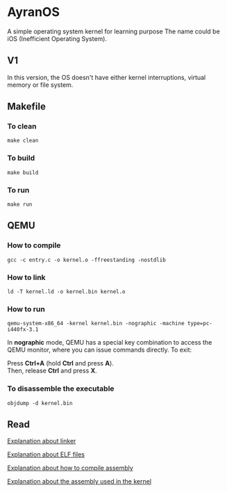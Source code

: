 # AyranOS
A simple operating system kernel for learning purpose
The name could be iOS (Inefficient Operating System).

## V1
In this version, the OS doesn't have either kernel
interruptions, virtual memory or file system.

## Makefile

### To clean

```
make clean
```

### To build

```
make build
```

### To run

```
make run
```

## QEMU

### How to compile

```
gcc -c entry.c -o kernel.o -ffreestanding -nostdlib
```

### How to link

```
ld -T kernel.ld -o kernel.bin kernel.o
```

### How to run

```
qemu-system-x86_64 -kernel kernel.bin -nographic -machine type=pc-i440fx-3.1
```

In **nographic** mode, QEMU has a special key combination to access the QEMU monitor, where you can issue commands directly. To exit:

Press **Ctrl+A** (hold **Ctrl** and press **A**).  
Then, release **Ctrl** and press **X**.

### To disassemble the executable

```
objdump -d kernel.bin
```

## Read

[Explanation about linker](archives/kernel-qemu-c-language/README.md)

[Explanation about ELF files](archives/kernel-qemu-test/README.md)

[Explanation about how to compile assembly](archives/hello-world-assembly/README.md)

[Explanation about the assembly used in the kernel](kernel/asm.md)